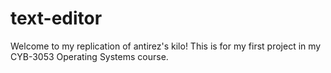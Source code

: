 # text-editor

Welcome to my replication of antirez's kilo! This is for my first project in my CYB-3053 Operating Systems course.
